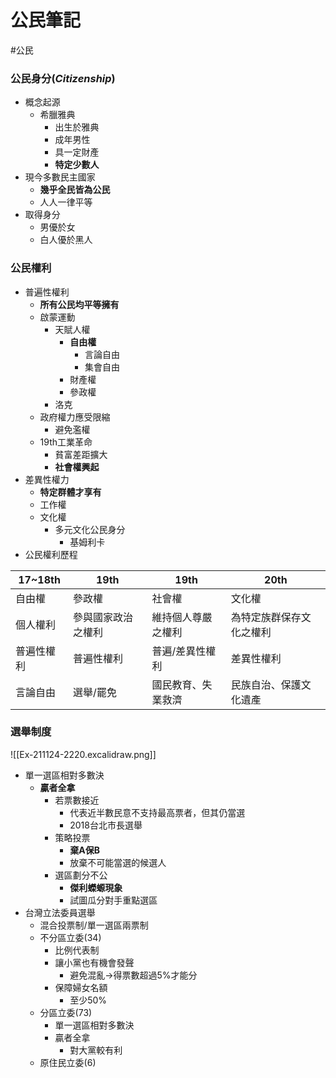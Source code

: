 # 公民筆記
#公民 

### 公民身分(*Citizenship*)
- 概念起源
	- 希臘雅典
		- 出生於雅典
		- 成年男性
		- 具一定財產
		- **特定少數人**
- 現今多數民主國家
	- **幾乎全民皆為公民**
	- 人人一律平等
- 取得身分
	- 男優於女
	- 白人優於黑人

### 公民權利
- 普遍性權利
	- **所有公民均平等擁有**
	- 啟蒙運動
		- 天賦人權
			- **自由權**
				- 言論自由
				- 集會自由
			- 財產權
			- 參政權
		- 洛克
	- 政府權力應受限縮
		- 避免濫權
	- 19th工業革命
		- 貧富差距擴大
		- **社會權興起**
- 差異性權力
	- **特定群體才享有**
	- 工作權
	- 文化權
		- 多元文化公民身分
			- 基姆利卡
- 公民權利歷程

|17~18th|19th|19th|20th|
|---|---|---|---|
|自由權|參政權|社會權|文化權|
|個人權利|參與國家政治之權利|維持個人尊嚴之權利|為特定族群保存文化之權利|
|普遍性權利|普遍性權利|普遍/差異性權利|差異性權利|
|言論自由|選舉/罷免|國民教育、失業救濟|民族自治、保護文化遺產|

### 選舉制度
![[Ex-211124-2220.excalidraw.png]]
- 單一選區相對多數決
	- **贏者全拿**
		- 若票數接近
			- 代表近半數民意不支持最高票者，但其仍當選
			- 2018台北市長選舉
		- 策略投票
			- **棄A保B**
			- 放棄不可能當選的候選人
		- 選區劃分不公
			- **傑利蠑螈現象**
			- 試圖瓜分對手重點選區
- 台灣立法委員選舉
	- 混合投票制/單一選區兩票制
	- 不分區立委(34)
		- 比例代表制
		- 讓小黨也有機會發聲
			- 避免混亂->得票數超過5%才能分
		- 保障婦女名額
			- 至少50%
	- 分區立委(73)
		- 單一選區相對多數決
		- 贏者全拿
			- 對大黨較有利
	- 原住民立委(6)